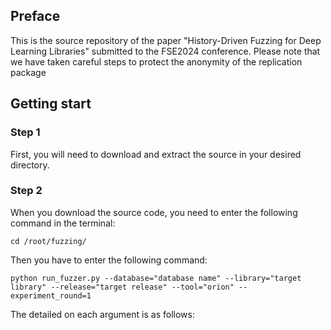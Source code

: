 ## Preface
This is the source repository of the paper "History-Driven Fuzzing for Deep Learning Libraries" submitted to the FSE2024 conference. Please note that we have taken careful steps to protect the anonymity of the replication package

## Getting start
### Step 1
First, you will need to download and extract the source in your desired directory.

### Step 2
When you download the source code, you need to enter the following command in the terminal:
```
cd /root/fuzzing/
```

Then you have to enter the following command:

```
python run_fuzzer.py --database="database name" --library="target library" --release="target release" --tool="orion" --experiment_round=1
```

The detailed on each argument is as follows:
